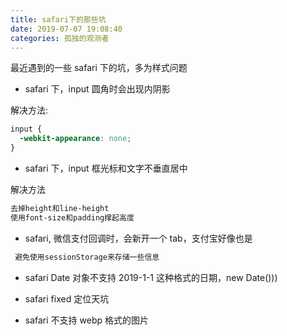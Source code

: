 ```yaml
---
title: safari下的那些坑
date: 2019-07-07 19:08:40
categories: 孤独的观测者
---
```


最近遇到的一些 safari 下的坑，多为样式问题

<!--more-->

- safari 下，input 圆角时会出现内阴影

解决方法:

```css
input {
  -webkit-appearance: none;
}
```

- safari 下，input 框光标和文字不垂直居中

解决方法

```txt
去掉height和line-height
使用font-size和padding撑起高度
```

- safari, 微信支付回调时，会新开一个 tab，支付宝好像也是

```txt
 避免使用sessionStorage来存储一些信息
```

- safari Date 对象不支持 2019-1-1 这种格式的日期，new Date()))

- safari fixed 定位天坑

- safari 不支持 webp 格式的图片
